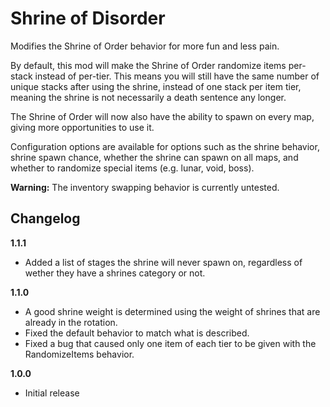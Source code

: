 # Shrine of Disorder

Modifies the Shrine of Order behavior for more fun and less pain.

By default, this mod will make the Shrine of Order randomize items per-stack instead of per-tier. This means you will still have the same number of unique stacks after using the shrine, instead of one stack per item tier, meaning the shrine is not necessarily a death sentence any longer.

The Shrine of Order will now also have the ability to spawn on every map, giving more opportunities to use it.

Configuration options are available for options such as the shrine behavior, shrine spawn chance, whether the shrine can spawn on all maps, and whether to randomize special items (e.g. lunar, void, boss).

**Warning:** The inventory swapping behavior is currently untested.

## Changelog

**1.1.1**
- Added a list of stages the shrine will never spawn on, regardless of wether they have a shrines category or not.

**1.1.0**
- A good shrine weight is determined using the weight of shrines that are already in the rotation.
- Fixed the default behavior to match what is described.
- Fixed a bug that caused only one item of each tier to be given with the RandomizeItems behavior.

**1.0.0**
- Initial release

